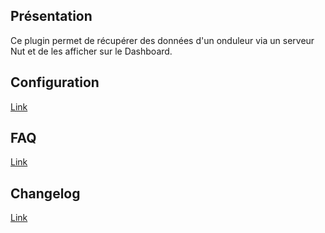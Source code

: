 ## Présentation ##

Ce plugin permet de récupérer des données d'un onduleur via un serveur Nut et de les afficher sur le Dashboard.


## Configuration ##
[Link](configuration.md)


## FAQ ##
[Link](faq.md)


## Changelog ##
[Link](changelog.md)



